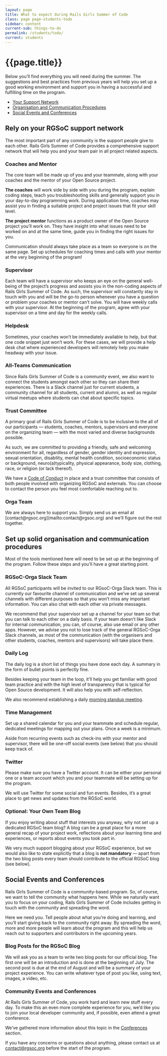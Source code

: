 ```yaml
---
layout: page
title: What to expect during Rails Girls Summer of Code
class: page page-students-todo
sidebar: content
current-sub: things-to-do
permalink: /students/todo/
current: students
---
```


<h1>{{page.title}}</h1>

Below you’ll find everything you will need during the summer. The suggestions and best practices from previous years will help you set up a good working environment and support you in having a successful and fulfilling time on the program.  


* <a href="#support-network">Your Support Network</a>
* <a href="#project-setup">Organisation and Communication Procedures</a>
* <a href="#social-events">Social Events and Conferences</a>


<h2 id="support-network">Rely on your RGSoC support network</h2>

The most important part of any community is the support people give to each other. Rails Girls Summer of Code provides a comprehensive support network that will help you and your team pair in all project related aspects.

<h3>Coaches and Mentor</h3>   
The core team will be made up of you and your teammate, along with your coaches and the mentor of your Open Source project.

**The coaches** will work side by side with you during the program, explain coding steps, teach you troubleshooting skills and generally support you in your day-to-day programming work. During application time, coaches may assist you in finding a suitable project and project issues that fit your skill level.

**The project mentor** functions as a product owner of the Open Source project you’ll work on. They have insight into what issues need to be worked on and at the same time, guide you in finding the right issues for you.

Communication should always take place as a team so everyone is on the same page. Set up schedules for coaching times and calls with your mentor at the very beginning of the program!

<h3>Supervisor</h3>     
Each team will have a supervisor who keeps an eye on the general well-being of the project’s progress and assists you in the non-coding aspects of Rails Girls Summer of Code. As such, the supervisor will constantly stay in touch with you and will be the go-to person whenever you have a question or problem your coaches or mentor can’t solve.
You will have weekly calls with your supervisor. At the beginning of the program, agree with your supervisor on a time and day for the weekly calls.

<h3>Helpdesk</h3>
Sometimes, your coaches won’t be immediately available to help, but that one code snippet just won’t work. For these cases, we will provide a help desk chat where experienced developers will remotely help you make headway with your issue.


<h3>All-Teams Communication</h3>    
Since Rails Girls Summer of Code is a community event, we also want to connect the students amongst each other so they can share their experiences. There is a Slack channel just for current students, a community channel for all students, current and alumni, as well as regular virtual meetups where students can chat about specific topics.   

<h3>Trust Committee</h3>      
A primary goal of Rails Girls Summer of Code is to be inclusive to the all of our participants — students, coaches, mentors, supervisors and everyone on the organizing team — with the most varied and diverse backgrounds possible.

As such, we are committed to providing a friendly, safe and welcoming environment for all, regardless of gender, gender identity and expression, sexual orientation, disability, mental health condition, socioeconomic status or background, neuro(a)typicality, physical appearance, body size, clothing, race, or religion (or lack thereof).

We have a [Code of Conduct](/about/code-of-conduct) in place and a trust committee that consists of both people involved with organizing RGSoC and externals. You can choose to contact the person you feel most comfortable reaching out to.

<h3>Orga Team</h3>     
We are always here to support you. Simply send us an email at [contact@rgsoc.org](mailto:contact@rgsoc.org) and we’ll figure out the rest together.


<h2 id="project-setup">Set up solid organisation and communication procedures</h2>

Most of the tools mentioned here will need to be set up at the beginning of the program. Follow these steps and you’ll have a great starting point.

<h3>RGSoC-Orga Slack Team</h3>
All RGSoC participants will be invited to our RGsoC-Orga Slack team. This is currently our favourite channel of communication and we’ve set up several channels with different purposes so that you won’t miss any important information. You can also chat with each other via private messages.

We recommend that your supervisor set up a channel for your team so that you can talk to each other on a daily basis. If your team doesn’t like Slack for internal communication, you can, of course, also use email or any other apps. However, we advise you not to lose track of the general RGSoC-Orga Slack channels, as most of the communication (with the organisers and other students, coaches, mentors and supervisors) will take place there.


<h3>Daily Log</h3>     
The daily log is a short list of things you have done each day. A summary in the form of bullet points is perfectly fine. 

Besides keeping your team in the loop, it’ll help you get familiar with good team practice and with the high level of transparency that is typical for Open Source development. It will also help you with self-reflection.

We also recommend establishing a daily [morning standup meeting](http://martinfowler.com/articles/itsNotJustStandingUp.html).

<h3>Time Management</h3>      
Set up a shared calendar for you and your teammate and schedule regular, dedicated meetings for mapping out your plans. Once a week is a minimum.

Aside from recurring events such as check-ins with your mentor and supervisor, there will be one-off social events (see below) that you should keep track of.

<h3>Twitter</h3>      
Please make sure you have a Twitter account. It can be either your personal one or a team account which you and your teammate will be setting up for the program.  

We will use Twitter for some social and fun events. Besides, it’s a great place to get news and updates from the RGSoC world.

<h3>Optional: Your Own Team Blog</h3>     
If you enjoy writing about stuff that interests you anyway, why not set up a dedicated RGSoC team blog? A blog can be a great place for a more general recap of your project work, reflections about your learning time and experiences, or reports about events you took part in.

We very much support blogging about your RGSoC experience, but we would also like to state explicitly that a blog is **not mandatory** — apart from the two blog posts every team should contribute to the official RGSoC blog (see below).

<h2 id="social-events">Social Events and Conferences</h2>      
Rails Girls Summer of Code is a community-based program. So, of course, we want to tell the community what happens here. While we naturally want you to focus on your coding, Rails Girls Summer of Code includes getting in touch with the community and spreading the word.

Here we need you. Tell people about what you’re doing and learning, and you’ll start giving back to the community right away. By spreading the word, more and more people will learn about the program and this will help us reach out to supporters and contributors in the upcoming years.

<h3>Blog Posts for the RGSoC Blog</h3>      
We will ask you as a team to write two blog posts for our official blog. The first one will be an introduction and is done at the beginning of July. The second post is due at the end of August and will be a summary of your project experience. You can write whatever type of post you like, using text, images, a video, etc.

<h3>Community Events and Conferences</h3>       
At Rails Girls Summer of Code, you work hard and learn new stuff every day. To make this an even more complete experience for you, we’d like you to join your local developer community and, if possible, even attend a great conference.

We’ve gathered more information about this topic in the [Conferences](/students/conferences) section.


If you have any concerns or questions about anything, please contact us at [contact@rgsoc.org](mailto:contact@rgsoc.org) before the start of the program.
